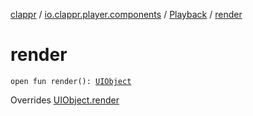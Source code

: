 [clappr](../../index.md) / [io.clappr.player.components](../index.md) / [Playback](index.md) / [render](.)

# render

`open fun render(): `[`UIObject`](../../io.clappr.player.base/-u-i-object/index.md)

Overrides [UIObject.render](../../io.clappr.player.base/-u-i-object/render.md)

